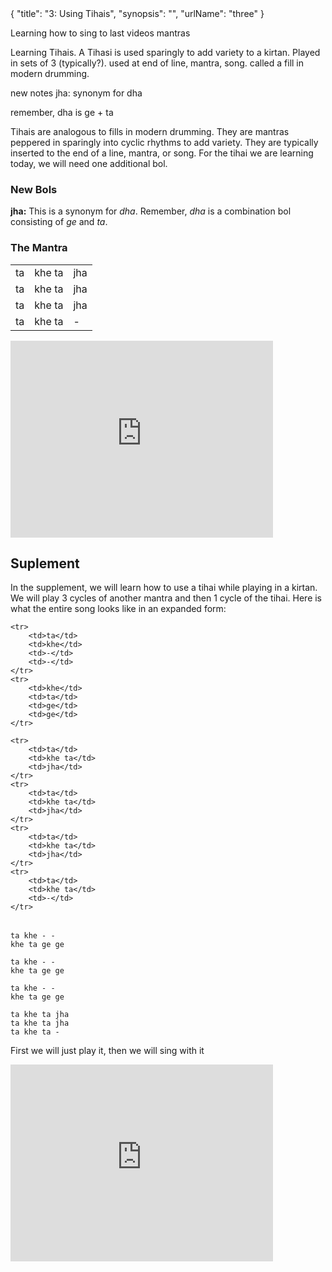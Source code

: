 <data>
{
    "title": "3: Using Tihais",
    "synopsis": "",
    "urlName": "three"
}
</data>


Learning how to sing to last videos mantras

Learning Tihais.
A Tihasi is used sparingly to add variety to a kirtan. Played in sets of 3 (typically?). used at end of line, mantra, song. 
called a fill in modern drumming.

new notes
jha: synonym for dha

remember, dha is ge + ta

Tihais are analogous to fills in modern drumming. They are mantras peppered in sparingly into cyclic rhythms to add variety. They are typically inserted to the end of a line, mantra, or song. For the tihai we are learning today, we will need one additional bol. 

### New Bols

**jha:**
This is a synonym for *dha*. Remember, *dha* is a combination bol consisting of *ge* and *ta*.

### The Mantra

<table>
    <tr>
        <td>ta</td> 
        <td>khe ta</td> 
        <td>jha</td> 
    </tr>
    <tr>
        <td>ta</td> 
        <td>khe ta</td> 
        <td>jha</td> 
    </tr>
    <tr>
        <td>ta</td> 
        <td>khe ta</td> 
        <td>jha</td> 
    </tr>
    <tr>
        <td>ta</td> 
        <td>khe ta</td> 
        <td>-</td> 
    </tr>
</table>


<iframe width="420" height="315" src="http://www.youtube.com/embed/tJHSak0LCV8" frameborder="0" allowfullscreen></iframe>



## Suplement

In the supplement, we will learn how to use a tihai while playing in a kirtan. We will play 3 cycles of another mantra and then 1 cycle of the tihai. Here is what the entire song looks like in an expanded form:

<table>

    <tr>
        <td>ta</td>
        <td>khe</td>
        <td>-</td>
        <td>-</td>
    </tr>
    <tr>
        <td>khe</td>
        <td>ta</td>
        <td>ge</td>
        <td>ge</td>
    </tr>

    <tr>
        <td>ta</td> 
        <td>khe ta</td> 
        <td>jha</td> 
    </tr>
    <tr>
        <td>ta</td> 
        <td>khe ta</td> 
        <td>jha</td> 
    </tr>
    <tr>
        <td>ta</td> 
        <td>khe ta</td> 
        <td>jha</td> 
    </tr>
    <tr>
        <td>ta</td> 
        <td>khe ta</td> 
        <td>-</td> 
    </tr>
</table>

    ta khe - -
    khe ta ge ge

    ta khe - -
    khe ta ge ge

    ta khe - -
    khe ta ge ge

    ta khe ta jha
    ta khe ta jha
    ta khe ta -

First we will just play it, then we will sing with it

<iframe width="420" height="315" src="http://www.youtube.com/embed/mpGTI1Ps49o" frameborder="0" allowfullscreen></iframe>

